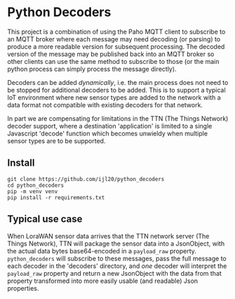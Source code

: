 # Python Decoders

This project is a combination of using the Paho MQTT client to subscribe to 
an MQTT broker where each message may need decoding (or parsing) to produce a more readable version for subsequent
processing. The decoded version of the message may be published back into an MQTT broker so other clients can
use the same method to subscribe to those (or the main python process can simply process the message directly).

Decoders can be added *dynamically*, i.e. the main process does not need to be stopped for additional decoders 
to be added. This is to support a typical IoT environment where new sensor types are added to the network 
with a data format not compatible with existing decoders for that network.

In part we are compensating for limitations in the TTN (The Things Network) decoder support, where a destination
'application' is limited to a single Javascript 'decode' function which becomes unwieldy when multiple sensor types are
to be supported.

## Install

```
git clone https://github.com/ijl20/python_decoders
cd python_decoders
pip -m venv venv
pip install -r requirements.txt
```

## Typical use case

When LoraWAN sensor data arrives that the TTN network server (The Things Network), TTN will package the sensor data
into a JsonObject, with the actual data bytes base64-encoded in a `payload_raw` property. `python_decoders` will
subscribe to these messages, pass the full message to each decoder in the 'decoders' directory, and *one* decoder will
interpret the `payload_raw` property and return a new JsonObject with the data from that property transformed into
more easily usable (and readable) Json properties.
